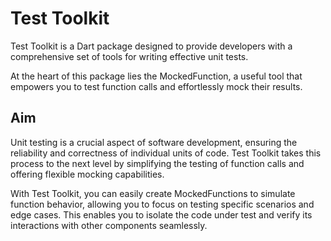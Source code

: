 # Test Toolkit

Test Toolkit is a Dart package designed to provide developers with a comprehensive set of tools for writing effective 
unit tests. 

At the heart of this package lies the MockedFunction, a useful tool that empowers you to test function calls and 
effortlessly mock their results.

## Aim

Unit testing is a crucial aspect of software development, ensuring the reliability and correctness of individual units 
of code. Test Toolkit takes this process to the next level by simplifying the testing of function calls and offering 
flexible mocking capabilities.

With Test Toolkit, you can easily create MockedFunctions to simulate function behavior, allowing you to focus on 
testing specific scenarios and edge cases. This enables you to isolate the code under test and verify its interactions 
with other components seamlessly.

